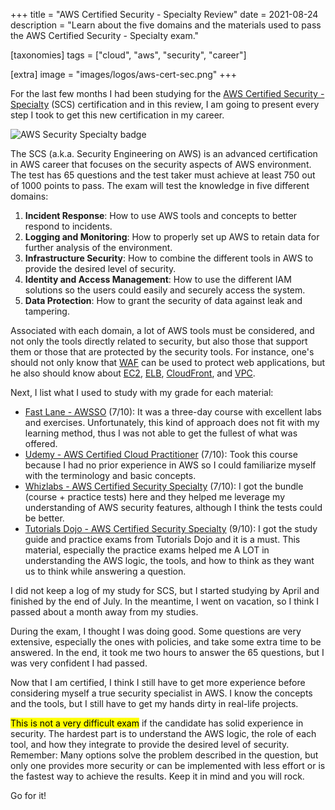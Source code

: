 +++
title = "AWS Certified Security - Specialty Review"
date  = 2021-08-24
description = "Learn about the five domains and the materials used to pass the AWS Certified Security - Specialty exam."

[taxonomies]
tags = ["cloud", "aws", "security", "career"]

[extra]
image = "images/logos/aws-cert-sec.png"
+++

For the last few months I had been studying for the [AWS Certified Security - Specialty](https://aws.amazon.com/pt/certification/certified-security-specialty/) (SCS) certification and in this review, I am going to present every step I took to get this new certification in my career.

![AWS Security Specialty badge](/images/logos/aws-cert-sec.png "AWS Security Specialty badge: A purple hexagon with AWS certification logo inside")

The SCS (a.k.a. Security Engineering on AWS) is an advanced certification in AWS career that focuses on the security aspects of AWS environment.  The test has 65 questions and the test taker must achieve at least 750 out of 1000 points to pass.
The exam will test the knowledge in five different domains:

1. **Incident Response**: How to use AWS tools and concepts to better respond to incidents.
2. **Logging and Monitoring**: How to properly set up AWS to retain data for further analysis of the environment.
3. **Infrastructure Security**: How to combine the different tools in AWS to provide the desired level of security.
4. **Identity and Access Management**: How to use the different IAM solutions so the users could easily and securely access the system.
5. **Data Protection**: How to grant the security of data against leak and tampering.

Associated with each domain, a lot of AWS tools must be considered, and not only the tools directly related to security, but also those that support them or those that are protected by the security tools.  For instance, one's should not only know that [WAF](https://aws.amazon.com/waf/) can be used to protect web applications, but he also should know about [EC2](https://aws.amazon.com/ec2/), [ELB](https://aws.amazon.com/elasticloadbalancing/), [CloudFront](https://aws.amazon.com/cloudfront/), and [VPC](https://aws.amazon.com/vpc/).

Next, I list what I used to study with my grade for each material:

- [Fast Lane - AWSSO](https://www.flane.com.pa/pt/course/amazon-awsso) (7/10): It was a three-day course with excellent labs and exercises.  Unfortunately, this kind of approach does not fit with my learning method, thus I was not able to get the fullest of what was offered.
- [Udemy - AWS Certified Cloud Practitioner](https://acloudguru.com/course/aws-certified-cloud-practitioner-2020) (7/10): Took this course because I had no prior experience in AWS so I could familiarize myself with the terminology and basic concepts.
- [Whizlabs - AWS Certified Security Specialty](https://www.whizlabs.com/aws-certified-security-specialty/) (7/10): I got the bundle (course + practice tests) here and they helped me leverage my understanding of AWS security features, although I think the tests could be better.
- [Tutorials Dojo - AWS Certified Security Specialty](https://portal.tutorialsdojo.com/product/aws-certified-security-specialty-practice-exams/) (9/10): I got the study guide and practice exams from Tutorials Dojo and it is a must.  This material, especially the practice exams helped me A LOT in understanding the AWS logic, the tools, and how to think as they want us to think while answering a question.

I did not keep a log of my study for SCS, but I started studying by April and finished by the end of July.  In the meantime, I went on vacation, so I think I passed about a month away from my studies.

During the exam, I thought I was doing good.  Some questions are very extensive, especially the ones with policies, and take some extra time to be answered.  In the end, it took me two hours to answer the 65 questions, but I was very confident I had passed.

Now that I am certified, I think I still have to get more experience before considering myself a true security specialist in AWS.  I know the concepts and the tools, but I still have to get my hands dirty in real-life projects.

<mark>This is not a very difficult exam</mark> if the candidate has solid experience in security.  The hardest part is to understand the AWS logic, the role of each tool, and how they integrate to provide the desired level of security.  Remember: Many options solve the problem described in the question, but only one provides more security or can be implemented with less effort or is the fastest way to achieve the results.  Keep it in mind and you will rock.

Go for it!
